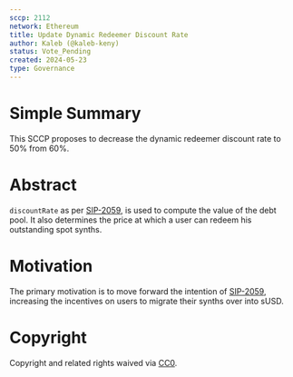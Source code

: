 ```yaml
---
sccp: 2112
network: Ethereum
title: Update Dynamic Redeemer Discount Rate
author: Kaleb (@kaleb-keny)
status: Vote_Pending
created: 2024-05-23
type: Governance
---
```


# Simple Summary

This SCCP proposes to decrease the dynamic redeemer discount rate to 50% from 60%.

# Abstract

`discountRate` as per [SIP-2059](https://sips.synthetix.io/sips/sip-2059/), is used to compute the value of the debt pool. It also determines the price at which a user can redeem his outstanding spot synths. 

# Motivation

The primary motivation is to move forward the intention of [SIP-2059](https://sips.synthetix.io/sips/sip-2059/), increasing the incentives on users to migrate their synths over into sUSD. 

# Copyright

Copyright and related rights waived via [CC0](https://creativecommons.org/publicdomain/zero/1.0/).


